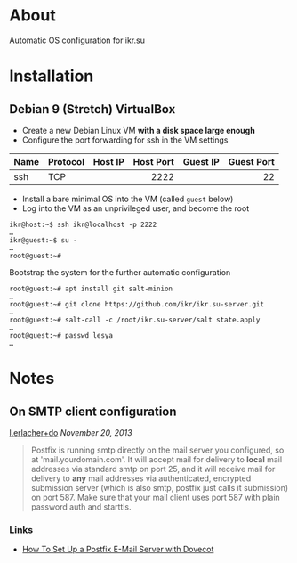 # About

Automatic OS configuration for ikr.su

# Installation

## Debian 9 (Stretch) VirtualBox

* Create a new Debian Linux VM **with a disk space large enough**
* Configure the port forwarding for ssh in the VM settings

| Name | Protocol | Host IP | Host Port | Guest IP | Guest Port |
| ---- | -------- | ------- | --------: | -------- | ---------: |
| ssh  | TCP      |         | 2222      |          | 22         |

* Install a bare minimal OS into the VM (called `guest` below)
* Log into the VM as an unprivileged user, and become the root

```
ikr@host:~$ ssh ikr@localhost -p 2222
…
ikr@guest:~$ su -
…
root@guest:~#
```

Bootstrap the system for the further automatic configuration

```
root@guest:~# apt install git salt-minion
…
root@guest:~# git clone https://github.com/ikr/ikr.su-server.git
…
root@guest:~# salt-call -c /root/ikr.su-server/salt state.apply
…
root@guest:~# passwd lesya
…
```

# Notes

## On SMTP client configuration

[l.erlacher+do](https://www.digitalocean.com/community/users/l-erlacher-do) _November 20, 2013_

> Postfix is running smtp directly on the mail server you configured, so at
> 'mail.yourdomain.com'. It will accept mail for delivery to **local** mail addresses via standard
> smtp on port 25, and it will receive mail for delivery to **any** mail addresses via
> authenticated, encrypted submission server (which is also smtp, postfix just calls it submission)
> on port 587. Make sure that your mail client uses port 587 with plain password auth and starttls.

### Links

* [How To Set Up a Postfix E-Mail Server with Dovecot](https://www.digitalocean.com/community/tutorials/how-to-set-up-a-postfix-e-mail-server-with-dovecot)
